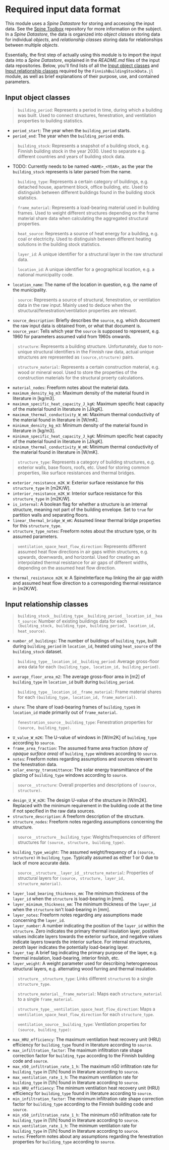 # Required input data format

This module uses a *Spine Datastore* for storing and accessing the input data.
See the [Spine Toolbox](https://github.com/Spine-project/Spine-Toolbox) repository
for more information on the subject.
In a *Spine Datastore*, the data is organized into *object classes* storing data for individual *objects*, and
*relationship classes* storing data for relationships between multiple *objects*.

Essentially, the first step of actually using this module is to import the input data into a *Spine Datastore*, explained in the *README.md* files of the input data repositories.
Below, you'll find lists of all the [Input object classes](@ref) and
[Input relationship classes](@ref) required by the `FinnishBuildingStockData.jl` module,
as well as brief explanations of their purpose, use, and contained parameters.


## Input object classes

>`building_period`: Represents a period in time, during which a building was built. Used to connect structures, fenestration, and ventilation properties to building statistics.
- `period_start`: The year when the `building_period` starts.
- `period_end`: The year when the `building_period` ends.

>`building_stock`: Represents a snapshot of a building stock, e.g. Finnish building stock in the year 2030. Used to separate e.g. different countries and years of building stock data.
- TODO: Currently needs to be named `<NAME>_<YEAR>`, as the year the `building_stock` represents is later parsed from the name.

>`building_type`: Represents a certain category of buildings, e.g. detached house, apartment block, office building, etc. Used to distinguish between different buildings found in the building stock statistics.

>`frame_material`: Represents a load-bearing material used in building frames. Used to weight different structures depending on the frame material share data when calculating the aggregated structural properties.

>`heat_source`: Represents a source of heat energy for a building, e.g. coal or electricity. Used to distinguish between different heating solutions in the building stock statistics.

>`layer_id`: A unique identifier for a structural layer in the raw structural data.

>`location_id`: A unique identifier for a geographical location, e.g. a national municipality code.
- `location_name`: The name of the location in question, e.g. the name of the municipality.

>`source`: Represents a source of structural, fenestration, or ventilation data in the raw input. Mainly used to deduce when the structural/fenestration/ventilation properties are relevant.
- `source_description`: Briefly describes the `source`, e.g. which document the raw input data is obtained from, or what that document is.
- `source_year`: Tells which year the `source` is supposed to represent, e.g. 1960 for parameters assumed valid from 1960s onwards.

>`structure`: Represents a building structure. Unfortunately, due to non-unique structural identifiers in the Finnish raw data, actual unique structures are represented as `(source,structure)` pairs.

>`structure_material`: Represents a certain construction material, e.g. wood or mineral wool. Used to store the properties of the construction materials for the structural proerty calculations.
- `material_nodes`: Freeform notes about the material data.
- `maximum_density_kg_m3`: Maximum density of the material found in literature in [kg/m3].
- `maximum_specific_heat_capacity_J_kgK`: Maximum specific heat capacity of the material found in literature in [J/kgK].
- `maximum_thermal_conductivity_W_mK`: Maximum thermal conductivity of the material found in literature in [W/mK].
- `minimum_density_kg_m3`: Minimum density of the material found in literature in [kg/m3].
- `minimum_specific_heat_capacity_J_kgK`: Minimum specific heat capacity of the material found in literature in [J/kgK].
- `minimum_thermal_conductivity_W_mK`: Minimum thermal conductivity of the material found in literature in [W/mK].

>`structure_type`: Represents a category of building structures, e.g. exterior walls, base floors, roofs, etc. Used for storing common properties, like surface resistances and thermal bridges.
- `exterior_resistance_m2K_W`: Exterior surface resistance for this `structure_type` in [m2K/W].
- `interior_resistance_m2K_W`: Interior surface resistance for this `structure_type` in [m2K/W].
- `is_internal`: A boolean flag for whether a structure is an internal structure, meaning not part of the building envelope. Set to `true` for partition walls and separating floors.
- `linear_thermal_bridge_W_mK`: Assumed linear thermal bridge properties for this `structure_type`.
- `structure_type_notes`: Freeform notes about the structure type, or its assumed parameters.

>`ventilation_space_heat_flow_direction`: Represents different assumed heat flow directions in air gaps within structures, e.g. upwards, downwards, and horizontal. Used for creating an interpolated thermal resistance for air gaps of different widths, depending on the assumed heat flow direction.
- `thermal_resistance_m2K_W`: A SpineInterface `Map` linking the air gap width and assumed heat flow direction to a corresponding thermal resistance in [m2K/W].


## Input relationship classes

>`building_stock__building_type__building_period__location_id__heat_source`: Number of existing buildings data for each `(building_stock, building_type, building_period, location_id, heat_source)`.
- `number_of_buildings`: The number of buildings of `building_type`, built during `building_period` in `location_id`, heated using `heat_source` of the `building_stock` dataset.

>`building_type__location_id__building_period`: Average gross-floor area data for each `(building_type, location_id, building_period)`.
- `average_floor_area_m2`: The average gross-floor area in [m2] of `building_type` in `location_id` built during `building_period`.

>`building_type__location_id__frame_material`: Frame material shares for each `(building_type, location_id, frame_material)`.
- `share`: The share of load-bearing frames of `building_type`s in `location_id` made primarily out of `frame_material`.

>`fenestration_source__building_type`: Fenestration properties for `(source, building_type)`.
- `U_value_W_m2K`: The U-value of windows in [W/m2K] of `building_type` according to `source`.
- `frame_area_fraction`: The assumed frame area fraction *(share of opaque surface area)* of `building_type` windows according to `source`. 
- `notes`: Freeform notes regarding assumptions and sources relevant to the fenestration data.
- `solar_energy_transmittance`: The solar energy transmittance of the glazing of `building_type` windows according to `source`.

>`source__structure`: Overall properties and descriptions of `(source, structure)`.
- `design_U_W_m2K`: The design U-value of the structure in [W/m2K]. Replaced with the minimum requirement in the building code at the time if not specified in the raw data sources.
- `structure_description`: A freeform description of the structure.
- `structure_nodes`: Freeform notes regarding assumptions concerning the structure.

>`source__structure__building_type`: Weights/frequencies of different structures for `(source, structure, building_type)`.
- `building_type_weight`: The assumed weight/frequency of a `(source, structure)` in `building_type`. Typically assumed as either 1 or 0 due to lack of more accurate data.

>`source__structure__layer_id__structure_material`: Properties of structural layers for `(source, structure, layer_id, structure_material)`.
- `layer_load_bearing_thickness_mm`: The minimum thickness of the `layer_id` when the `structure` is load-bearing in [mm].
- `layer_minimum_thickness_mm`: The minimum thickness of the `layer_id` when the `structure` isn't load-bearing in [mm].
- `layer_notes`: Freeform notes regarding any assumptions made concerning the `layer_id`.
- `layer_number`: A number indicating the position of the `layer_id` within the `structure`. Zero indicates the primary thermal insulation layer, positive values indicate layers towards the exterior surface, and negative values indicate layers towards the interior surface. For internal structures, zeroth layer indicates the potentially load-bearing layer.
- `layer_tag`: A brief tag indicating the primary purpose of the layer, e.g. thermal insulation, load-bearing, interior finish, etc.
- `layer_weight`: A weight parameter used for describing heterogeneous structural layers, e.g. alternating wood furring and thermal insulation.

>`structure__structure_type`: Links different `structure`s to a single `structure_type`.

>`structure_material__frame_material`: Maps each `structure_material` to a single `frame_material`.

>`structure_type__ventilation_space_heat_flow_direction`: Maps a `ventilation_space_heat_flow_direction` for each `structure_type`.

>`ventilation_source__building_type`: Ventilation properties for `(source, building_type)`:
- `max_HRU_efficiency`: The maximum ventilation heat recovery unit (HRU) efficiency for `building_type` found in literature according to `source`.
- `max_infiltration_factor`: The maximum infiltration rate shape correction factor for `building_type` according to the Finnish building code and `source`.
- `max_n50_infiltration_rate_1_h`: The maximum n50 infiltration rate for `building_type` in [1/h] found in literature according to `source`.
- `max_ventilation_rate_1_h`: The maximum ventilation rate for `building_type` in [1/h] found in literature according to `source`.
- `min_HRU_efficiency`: The minimum ventilation heat recovery unit (HRU) efficiency for `building_type` found in literature according to `source`.
- `min_infiltration_factor`: The minimum infiltration rate shape correction factor for `building_type` according to the Finnish building code and `source`.
- `min_n50_infiltration_rate_1_h`: The minimum n50 infiltration rate for `building_type` in [1/h] found in literature according to `source`.
- `min_ventilation_rate_1_h`: The minimum ventilation rate for `building_type` in [1/h] found in literature according to `source`.
- `notes`: Freeform notes about any assumptions regarding the fenestration properties for `building_type` according to `source`.
